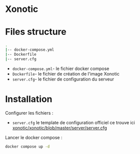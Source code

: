 # Xonotic

# Files structure 

```bash
.
|-- docker-compose.yml
|-- Dockerfile
|-- server.cfg
```
- `docker-compose.yml`- le fichier docker compose
- `Dockerfile`- le fichier de création de l'image Xonotic
- `server.cfg`- le fichier de configuration du serveur

# Installation

Configurer les fichiers :
- `server.cfg` le template de configuration officiel ce trouve ici [xonotic/xonotic/blob/master/server/server.cfg](https://github.com/xonotic/xonotic/blob/master/server/server.cfg)

Lancer le docker compose :
```bash
docker compose up -d
```